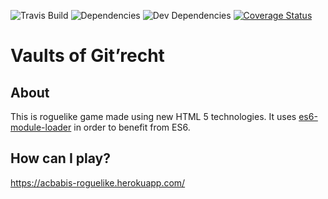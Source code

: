 ![Travis Build](https://img.shields.io/travis/acbabis/roguelike.svg)
![Dependencies](https://img.shields.io/david/acbabis/roguelike.svg)
![Dev Dependencies](https://img.shields.io/david/dev/acbabis/roguelike.svg)
[![Coverage Status](https://coveralls.io/repos/github/acbabis/roguelike/badge.svg?branch=master)](https://coveralls.io/github/acbabis/roguelike?branch=master)

# Vaults of Git’recht

## About
This is roguelike game made using new HTML 5 technologies. It uses
[es6-module-loader](https://github.com/ModuleLoader/es6-module-loader) in order
to benefit from ES6.

## How can I play?
https://acbabis-roguelike.herokuapp.com/
